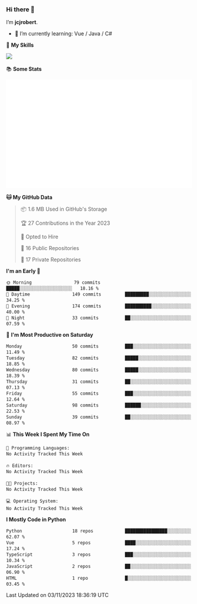 ### Hi there 👋

I’m **jcjrobert**.

- 🌱 I’m currently learning: Vue / Java / C#

🌟 **My Skills**

![](https://img.shields.io/badge/-Python-3e74a2?style=flat-square&logo=Python&logoColor=fff)

📚 **Some Stats**

![](https://github.com/jcjrobert/github-stats/blob/master/generated/overview.svg)

<!--START_SECTION:waka-->
**🐱 My GitHub Data** 

> 📦 1.6 MB Used in GitHub's Storage 
 > 
> 🏆 27 Contributions in the Year 2023
 > 
> 💼 Opted to Hire
 > 
> 📜 16 Public Repositories 
 > 
> 🔑 17 Private Repositories 
 > 
**I'm an Early 🐤** 

```text
🌞 Morning                79 commits          █████░░░░░░░░░░░░░░░░░░░░   18.16 % 
🌆 Daytime                149 commits         █████████░░░░░░░░░░░░░░░░   34.25 % 
🌃 Evening                174 commits         ██████████░░░░░░░░░░░░░░░   40.00 % 
🌙 Night                  33 commits          ██░░░░░░░░░░░░░░░░░░░░░░░   07.59 % 
```
📅 **I'm Most Productive on Saturday** 

```text
Monday                   50 commits          ███░░░░░░░░░░░░░░░░░░░░░░   11.49 % 
Tuesday                  82 commits          █████░░░░░░░░░░░░░░░░░░░░   18.85 % 
Wednesday                80 commits          █████░░░░░░░░░░░░░░░░░░░░   18.39 % 
Thursday                 31 commits          ██░░░░░░░░░░░░░░░░░░░░░░░   07.13 % 
Friday                   55 commits          ███░░░░░░░░░░░░░░░░░░░░░░   12.64 % 
Saturday                 98 commits          ██████░░░░░░░░░░░░░░░░░░░   22.53 % 
Sunday                   39 commits          ██░░░░░░░░░░░░░░░░░░░░░░░   08.97 % 
```


📊 **This Week I Spent My Time On** 

```text
💬 Programming Languages: 
No Activity Tracked This Week

🔥 Editors: 
No Activity Tracked This Week

🐱‍💻 Projects: 
No Activity Tracked This Week

💻 Operating System: 
No Activity Tracked This Week
```

**I Mostly Code in Python** 

```text
Python                   18 repos            ████████████████░░░░░░░░░   62.07 % 
Vue                      5 repos             ████░░░░░░░░░░░░░░░░░░░░░   17.24 % 
TypeScript               3 repos             ███░░░░░░░░░░░░░░░░░░░░░░   10.34 % 
JavaScript               2 repos             ██░░░░░░░░░░░░░░░░░░░░░░░   06.90 % 
HTML                     1 repo              █░░░░░░░░░░░░░░░░░░░░░░░░   03.45 % 
```




 Last Updated on 03/11/2023 18:36:19 UTC
<!--END_SECTION:waka-->
